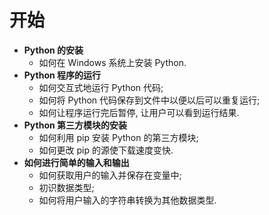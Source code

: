 # 开始

- **Python 的安装**
  - 如何在 Windows 系统上安装 Python.
- **Python 程序的运行**
  - 如何交互式地运行 Python 代码;
  - 如何将 Python 代码保存到文件中以便以后可以重复运行; 
  - 如何让程序运行完后暂停, 让用户可以看到运行结果.
- **Python 第三方模块的安装**
  - 如何利用 pip 安装 Python 的第三方模块; 
  - 如何更改 pip 的源使下载速度变快.
- **如何进行简单的输入和输出**
  - 如何获取用户的输入并保存在变量中; 
  - 初识数据类型; 
  - 如何将用户输入的字符串转换为其他数据类型.